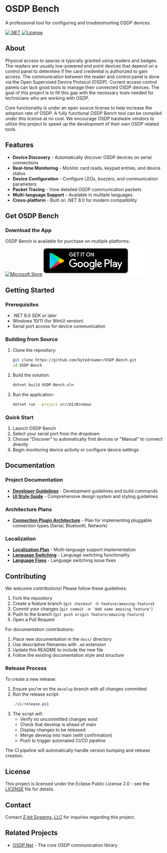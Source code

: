 # OSDP Bench

A professional tool for configuring and troubleshooting OSDP devices.

[![.NET](https://img.shields.io/badge/.NET-8.0-blue)](https://dotnet.microsoft.com/)
[![License](https://img.shields.io/badge/License-Eclipse%202.0-green.svg)](LICENSE)

## About

Physical access to spaces is typically granted using readers and badges. The readers are usually low-powered end point devices that depend on a control panel to determine if the card credential is authorized to gain access. The communication between the reader and control panel is done via the Open Supervised Device Protocol (OSDP). Current access control panels can lack good tools to manage their connected OSDP devices. The goal of this project is to fill this gap with the necessary tools needed for technicians who are working with OSDP.

Core functionality is under an open source license to help increase the adoption rate of OSDP. A fully functional OSDP Bench tool can be compiled under this license at no cost. We encourage OSDP hardware vendors to utilize this project to speed up the development of their own OSDP related tools.

## Features

- **Device Discovery** - Automatically discover OSDP devices on serial connections
- **Real-time Monitoring** - Monitor card reads, keypad entries, and device status
- **Device Configuration** - Configure LEDs, buzzers, and communication parameters
- **Packet Tracing** - View detailed OSDP communication packets
- **Multi-language Support** - Available in multiple languages
- **Cross-platform** - Built on .NET 8.0 for modern compatibility

## Get OSDP Bench

### Download the App

OSDP Bench is available for purchase on multiple platforms:

[![Microsoft Store](https://get.microsoft.com/images/en-us%20dark.svg)](ms-windows-store://pdp/?productid=9N3W7QR3R5S7&cid=&mode=mini)
[![Google Play](src/Assets/google-play.svg)](https://play.google.com/store/apps/details?id=com.z_bitco.com.osdpbenchmobile)

## Getting Started

### Prerequisites

- .NET 8.0 SDK or later
- Windows 10/11 (for WinUI version)
- Serial port access for device communication

### Building from Source

1. Clone the repository:
   ```bash
   git clone https://github.com/bytedreamer/OSDP-Bench.git
   cd OSDP-Bench
   ```

2. Build the solution:
   ```bash
   dotnet build OSDP-Bench.sln
   ```

3. Run the application:
   ```bash
   dotnet run --project src/UI/Windows
   ```

### Quick Start

1. Launch OSDP Bench
2. Select your serial port from the dropdown
3. Choose "Discover" to automatically find devices or "Manual" to connect directly
4. Begin monitoring device activity or configure device settings

## Documentation

### Project Documentation
- **[Developer Guidelines](docs/CLAUDE.md)** - Development guidelines and build commands
- **[UI Style Guide](src/UI/Windows/Styles/StyleGuide.md)** - Comprehensive design system and styling guidelines

### Architecture Plans
- **[Connection Plugin Architecture](docs/CONNECTION_PLUGIN_ARCHITECTURE.md)** - Plan for implementing pluggable connection types (Serial, Bluetooth, Network)

### Localization
- **[Localization Plan](docs/LOCALIZATION_PLAN.md)** - Multi-language support implementation
- **[Language Switching](docs/LANGUAGE_SWITCHING_DEMO.md)** - Language switching functionality
- **[Language Fixes](docs/LANGUAGE_SWITCHING_FIX.md)** - Language switching issue fixes

## Contributing

We welcome contributions! Please follow these guidelines:

1. Fork the repository
2. Create a feature branch (`git checkout -b feature/amazing-feature`)
3. Commit your changes (`git commit -m 'Add some amazing feature'`)
4. Push to the branch (`git push origin feature/amazing-feature`)
5. Open a Pull Request

For documentation contributions:
1. Place new documentation in the `docs/` directory
2. Use descriptive filenames with `.md` extension
3. Update this README to include the new file
4. Follow the existing documentation style and structure

### Release Process

To create a new release:

1. Ensure you're on the `develop` branch with all changes committed
2. Run the release script:
   ```powershell
   ./ci/release.ps1
   ```
3. The script will:
   - Verify no uncommitted changes exist
   - Check that develop is ahead of main
   - Display changes to be released
   - Merge develop into main (with confirmation)
   - Push to trigger automated CI/CD pipeline

The CI pipeline will automatically handle version bumping and release creation.

## License

This project is licensed under the Eclipse Public License 2.0 - see the [LICENSE](LICENSE) file for details.

## Contact

Contact [Z-bit Systems, LLC](https://z-bitco.com) for inquiries regarding this project.

## Related Projects

- [OSDP.Net](https://github.com/bytedreamer/OSDP.Net) - The core OSDP communication library
